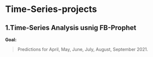 # Time-Series-projects
## 1.Time-Series Analysis usnig FB-Prophet

**Goal:**
> Predictions for April, May, June, July, August, September 2021.

